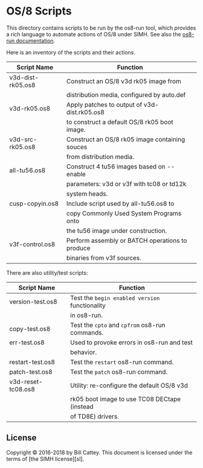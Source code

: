 # OS/8 Scripts

This directory contains scripts to be run by the os8-run tool,
which provides a rich language to automate actions of OS/8
under SIMH.  See also the [os8-run documentation][os8-run-doc].

Here is an inventory of the scripts and their actions.

| Script Name        | Function
|--------------------|-------------------------------------------
| v3d-dist-rk05.os8  | Construct an OS/8 v3d rk05 image from
|                    | distribution media, configured by auto.def
| v3d-rk05.os8       | Apply patches to output of v3d-dist.rk05.os8
| 		     | to construct a default OS/8 rk05 boot image.
| v3d-src-rk05.os8   | Construct an OS/8 rk05 image containing souces
| 		     | from distribution media.
| all-tu56.os8	     | Construct 4 tu56 images based on --enable
| 		     | parameters: v3d or v3f with tc08 or td12k
|		     | system heads.
| cusp-copyin.os8    | Include script used by all-tu56.os8 to
| 		     | copy Commonly Used System Programs onto
|		     | the tu56 image under construction.
| v3f-control.os8    | Perform assembly or BATCH operations to produce
| 		     | binaries from v3f sources.

There are also utility/test scripts:

| Script Name        | Function
|--------------------|-------------------------------------------
| version-test.os8   | Test the `begin enabled version` functionality
| 		     | in os8-run.
| copy-test.os8	     | Test the `cpto` and `cpfrom` os8-run commands.
| err-test.os8	     | Used to provoke errors in os8-run and test
| 		     | behavior.
| restart-test.os8   | Test the `restart` os8-run command.
| patch-test.os8     | Test the `patch` os8-run command.
| v3d-reset-tc08.os8 | Utility: re-configure the default OS/8 v3d
| 		     | rk05 boot image to use TC08 DECtape (instead
|		     | of TD8E) drivers.

[os8-run-doc]: /doc/trunk/doc/os8-run.md

## License

Copyright © 2016-2018 by Bill Cattey. This document is licensed under
the terms of [the SIMH license][sl].
